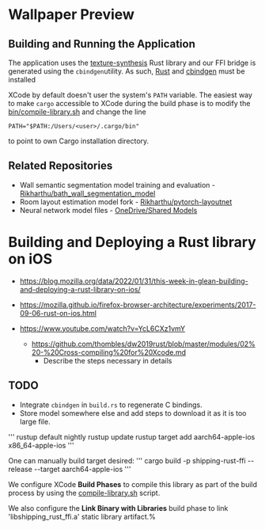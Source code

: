 # Wallpaper Preview

## Building and Running the Application

The application uses the [texture-synthesis](https://github.com/EmbarkStudios/texture-synthesis) Rust library and our FFI bridge is generated using the `cbindgen`utility. As such, [Rust](https://www.rust-lang.org/tools/install) and [cbindgen](https://github.com/mozilla/cbindgen) must be installed

XCode by default doesn't user the system's `PATH` variable. The easiest way to make `cargo` accessible to XCode during the build phase is to modify the [bin/compile-library.sh](/bin/compile-library.sh) and change the line 

```shell
PATH="$PATH:/Users/<user>/.cargo/bin"
```

 to point to own Cargo installation directory.

## Related Repositories
- Wall semantic segmentation model training and evaluation - [Rikharthu/bath_wall_segmentation_model](https://github.com/Rikharthu/bath_wall_segmentation_model)
- Room layout estimation model fork - [Rikharthu/pytorch-layoutnet](https://github.com/Rikharthu/pytorch-layoutnet)
- Neural network model files - [OneDrive/Shared Models](https://computingservices-my.sharepoint.com/:f:/g/personal/rak56_bath_ac_uk/EpuBnN5Utd5PjCufX5bNYFkB7gFVWwDfyUkqJgv313QMww?e=dQr7FK)

# Building and Deploying a Rust library on iOS

* https://blog.mozilla.org/data/2022/01/31/this-week-in-glean-building-and-deploying-a-rust-library-on-ios/

* https://mozilla.github.io/firefox-browser-architecture/experiments/2017-09-06-rust-on-ios.html

* https://www.youtube.com/watch?v=YcL6CXz1vmY
    * https://github.com/thombles/dw2019rust/blob/master/modules/02%20-%20Cross-compiling%20for%20Xcode.md
        * Describe the steps necessary in details

## TODO
* Integrate `cbindgen` in `build.rs` to regenerate C bindings.
* Store model somewhere else and add steps to download it as it is too large file.

'''
rustup default nightly
rustup update
rustup target add aarch64-apple-ios x86_64-apple-ios
'''

One can manually build target desired:
'''
cargo build -p shipping-rust-ffi --release --target aarch64-apple-ios
'''

We configure XCode **Build Phases** to compile this library as part of the
build process by using
the [compile-library.sh](/bin/compile-library.sh) script.

We also configure the **Link Binary with Libraries** build phase to link
'libshipping_rust_ffi.a' static library
artifact.%
